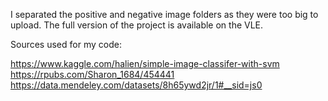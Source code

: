 I separated the positive and negative image folders as they were too big to upload. The full version of the project is available on the VLE.

Sources used for my code:

https://www.kaggle.com/halien/simple-image-classifer-with-svm
https://rpubs.com/Sharon_1684/454441
https://data.mendeley.com/datasets/8h65ywd2jr/1#__sid=js0
